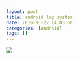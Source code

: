 ```yaml
---
layout: post
title: android log system
date: 2015-05-27 14:03:00
categories: [Android]
tags: []
---
```

![](http://img.blog.csdn.net/20150527140249529)



